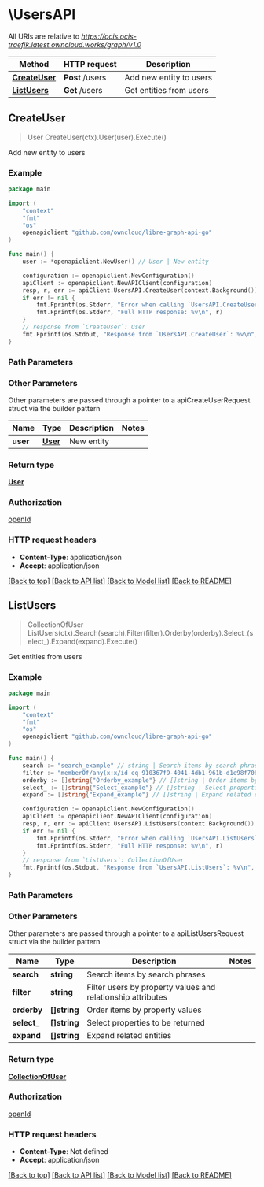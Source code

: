 # \UsersAPI

All URIs are relative to *https://ocis.ocis-traefik.latest.owncloud.works/graph/v1.0*

Method | HTTP request | Description
------------- | ------------- | -------------
[**CreateUser**](UsersAPI.md#CreateUser) | **Post** /users | Add new entity to users
[**ListUsers**](UsersAPI.md#ListUsers) | **Get** /users | Get entities from users



## CreateUser

> User CreateUser(ctx).User(user).Execute()

Add new entity to users

### Example

```go
package main

import (
    "context"
    "fmt"
    "os"
    openapiclient "github.com/owncloud/libre-graph-api-go"
)

func main() {
    user := *openapiclient.NewUser() // User | New entity

    configuration := openapiclient.NewConfiguration()
    apiClient := openapiclient.NewAPIClient(configuration)
    resp, r, err := apiClient.UsersAPI.CreateUser(context.Background()).User(user).Execute()
    if err != nil {
        fmt.Fprintf(os.Stderr, "Error when calling `UsersAPI.CreateUser``: %v\n", err)
        fmt.Fprintf(os.Stderr, "Full HTTP response: %v\n", r)
    }
    // response from `CreateUser`: User
    fmt.Fprintf(os.Stdout, "Response from `UsersAPI.CreateUser`: %v\n", resp)
}
```

### Path Parameters



### Other Parameters

Other parameters are passed through a pointer to a apiCreateUserRequest struct via the builder pattern


Name | Type | Description  | Notes
------------- | ------------- | ------------- | -------------
 **user** | [**User**](User.md) | New entity | 

### Return type

[**User**](User.md)

### Authorization

[openId](../README.md#openId)

### HTTP request headers

- **Content-Type**: application/json
- **Accept**: application/json

[[Back to top]](#) [[Back to API list]](../README.md#documentation-for-api-endpoints)
[[Back to Model list]](../README.md#documentation-for-models)
[[Back to README]](../README.md)


## ListUsers

> CollectionOfUser ListUsers(ctx).Search(search).Filter(filter).Orderby(orderby).Select_(select_).Expand(expand).Execute()

Get entities from users

### Example

```go
package main

import (
    "context"
    "fmt"
    "os"
    openapiclient "github.com/owncloud/libre-graph-api-go"
)

func main() {
    search := "search_example" // string | Search items by search phrases (optional)
    filter := "memberOf/any(x:x/id eq 910367f9-4041-4db1-961b-d1e98f708eaf)" // string | Filter users by property values and relationship attributes (optional)
    orderby := []string{"Orderby_example"} // []string | Order items by property values (optional)
    select_ := []string{"Select_example"} // []string | Select properties to be returned (optional)
    expand := []string{"Expand_example"} // []string | Expand related entities (optional)

    configuration := openapiclient.NewConfiguration()
    apiClient := openapiclient.NewAPIClient(configuration)
    resp, r, err := apiClient.UsersAPI.ListUsers(context.Background()).Search(search).Filter(filter).Orderby(orderby).Select_(select_).Expand(expand).Execute()
    if err != nil {
        fmt.Fprintf(os.Stderr, "Error when calling `UsersAPI.ListUsers``: %v\n", err)
        fmt.Fprintf(os.Stderr, "Full HTTP response: %v\n", r)
    }
    // response from `ListUsers`: CollectionOfUser
    fmt.Fprintf(os.Stdout, "Response from `UsersAPI.ListUsers`: %v\n", resp)
}
```

### Path Parameters



### Other Parameters

Other parameters are passed through a pointer to a apiListUsersRequest struct via the builder pattern


Name | Type | Description  | Notes
------------- | ------------- | ------------- | -------------
 **search** | **string** | Search items by search phrases | 
 **filter** | **string** | Filter users by property values and relationship attributes | 
 **orderby** | **[]string** | Order items by property values | 
 **select_** | **[]string** | Select properties to be returned | 
 **expand** | **[]string** | Expand related entities | 

### Return type

[**CollectionOfUser**](CollectionOfUser.md)

### Authorization

[openId](../README.md#openId)

### HTTP request headers

- **Content-Type**: Not defined
- **Accept**: application/json

[[Back to top]](#) [[Back to API list]](../README.md#documentation-for-api-endpoints)
[[Back to Model list]](../README.md#documentation-for-models)
[[Back to README]](../README.md)

